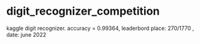 # digit_recognizer_competition
kaggle digit recognizer.
accuracy = 0.99364, leaderbord place: 270/1770 , date: june 2022  
